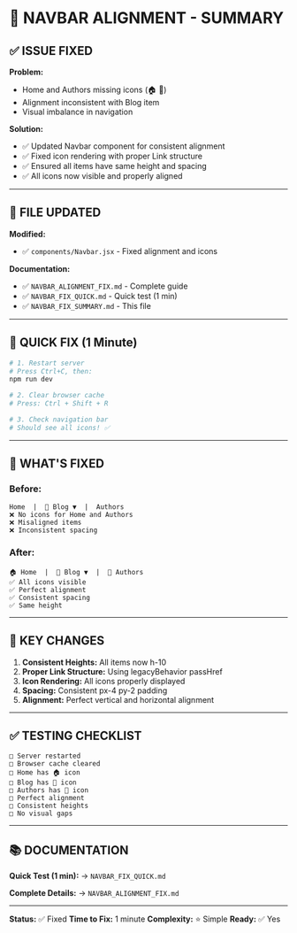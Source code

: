 # 🎯 NAVBAR ALIGNMENT - SUMMARY

## ✅ ISSUE FIXED

**Problem:**
- Home and Authors missing icons (🏠 👥)
- Alignment inconsistent with Blog item
- Visual imbalance in navigation

**Solution:**
- ✅ Updated Navbar component for consistent alignment
- ✅ Fixed icon rendering with proper Link structure
- ✅ Ensured all items have same height and spacing
- ✅ All icons now visible and properly aligned

---

## 📁 FILE UPDATED

**Modified:**
- ✅ `components/Navbar.jsx` - Fixed alignment and icons

**Documentation:**
- ✅ `NAVBAR_ALIGNMENT_FIX.md` - Complete guide
- ✅ `NAVBAR_FIX_QUICK.md` - Quick test (1 min)
- ✅ `NAVBAR_FIX_SUMMARY.md` - This file

---

## 🚀 QUICK FIX (1 Minute)

```bash
# 1. Restart server
# Press Ctrl+C, then:
npm run dev

# 2. Clear browser cache
# Press: Ctrl + Shift + R

# 3. Check navigation bar
# Should see all icons! ✅
```

---

## 🎯 WHAT'S FIXED

### Before:
```
Home  |  📖 Blog ▼  |  Authors
❌ No icons for Home and Authors
❌ Misaligned items
❌ Inconsistent spacing
```

### After:
```
🏠 Home  |  📖 Blog ▼  |  👥 Authors
✅ All icons visible
✅ Perfect alignment
✅ Consistent spacing
✅ Same height
```

---

## 🔧 KEY CHANGES

1. **Consistent Heights:** All items now h-10
2. **Proper Link Structure:** Using legacyBehavior passHref
3. **Icon Rendering:** All icons properly displayed
4. **Spacing:** Consistent px-4 py-2 padding
5. **Alignment:** Perfect vertical and horizontal alignment

---

## ✅ TESTING CHECKLIST

```
□ Server restarted
□ Browser cache cleared
□ Home has 🏠 icon
□ Blog has 📖 icon
□ Authors has 👥 icon
□ Perfect alignment
□ Consistent heights
□ No visual gaps
```

---

## 📚 DOCUMENTATION

**Quick Test (1 min):**
→ `NAVBAR_FIX_QUICK.md`

**Complete Details:**
→ `NAVBAR_ALIGNMENT_FIX.md`

---

**Status:** ✅ Fixed
**Time to Fix:** 1 minute
**Complexity:** ⭐ Simple
**Ready:** ✅ Yes
